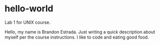 # hello-world
Lab 1 for UNIX course.

Hello, my name is Brandon Estrada. Just writing a quick description about myself per the course instructions.
I like to code and eating good food.
